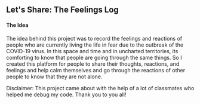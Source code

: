 ## Let's Share: The Feelings Log

#### The Idea 

The idea behind this project was to record the feelings and reactions of people who are currently living the life in fear due to the outbreak of the COVID-19 virus. In this space and time and in uncharted territories, its comforting to know that people are going through the same things. So I created this platform for people to share their thoughts, reactions, and feelings and help calm themselves and go through the reactions of other people to know that they are not alone. 

Disclaimer: This project came about with the help of a lot of classmates who helped me debug my code. Thank you to you all!